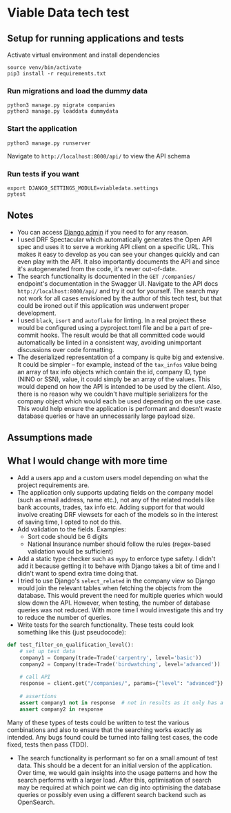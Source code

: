 # Viable Data tech test
## Setup for running applications and tests
Activate virtual environment and install dependencies
```
source venv/bin/activate
pip3 install -r requirements.txt
```

### Run migrations and load the dummy data
```
python3 manage.py migrate companies
python3 manage.py loaddata dummydata
```
### Start the application
```
python3 manage.py runserver
```

Navigate to `http://localhost:8000/api/` to view the API schema

### Run tests if you want
```
export DJANGO_SETTINGS_MODULE=viabledata.settings
pytest
```

## Notes
* You can access [Django admin](http://localhost:8000/admin/) if you need to for any reason.
* I used DRF Spectacular which automatically generates the Open API spec and uses it to serve a working API client on a specific URL. This makes it easy to develop as you can see your changes quickly and can even play with the API. It also importantly documents the API and since it's autogenerated from the code, it's never out-of-date.
* The search functionality is documented in the `GET /companies/` endpoint's documentation in the Swagger UI. Navigate to the API docs `http://localhost:8000/api/` and try it out for yourself. The search may not work for all cases envisioned by the author of this tech test, but that could be ironed out if this application was underwent proper development.
* I used `black`, `isort` and `autoflake` for linting. In a real project these would be configured using a pyproject.toml file and be a part of pre-commit hooks. The result would be that all committed code would automatically be linted in a consistent way, avoiding unimportant discussions over code formatting.
* The deserialized representation of a company is quite big and extensive. It could be simpler – for example, instead of the `tax_infos` value being an array of tax info objects which contain the id, company ID, type (NINO or SSN), value, it could simply be an array of the values. This would depend on how the API is intended to be used by the client. Also, there is no reason why we couldn't have multiple serializers for the company object which would each be used depending on the use case. This would help ensure the application is performant and doesn't waste database queries or have an unnecessarily large payload size. 

## Assumptions made

## What I would change with more time
* Add a users app and a custom users model depending on what the project requirements are.
* The application only supports updating fields on the company model (such as email address, name etc.), not any of the related models like bank accounts, trades, tax info etc. Adding support for that would involve creating DRF viewsets for each of the models so in the interest of saving time, I opted to not do this.
* Add validation to the fields. Examples:
  * Sort code should be 6 digits
  * National Insurance number should follow the rules (regex-based validation would be sufficient)
* Add a static type checker such as `mypy` to enforce type safety. I didn't add it because getting it to behave with Django takes a bit of time and I didn't want to spend extra time doing that. 
* I tried to use Django's `select_related` in the company view so Django would join the relevant tables when fetching the objects from the database. This would prevent the need for multiple queries which would slow down the API. However, when testing, the number of database queries was not reduced. With more time I would investigate this and try to reduce the number of queries.
* Write tests for the search functionality. These tests could look something like this (just pseudocode):
```python
def test_filter_on_qualification_level():
    # set up test data
    company1 = Company(trade=Trade('carpentry', level='basic'))
    company2 = Company(trade=Trade('birdwatching', level='advanced'))
    
    # call API
    response = client.get("/companies/", params={"level": "advanced"})
    
    # assertions
    assert company1 not in response  # not in results as it only has a basic trade
    assert company2 in response
```
Many of these types of tests could be written to test the various combinations and also to ensure that the searching works exactly as intended. Any bugs found could be turned into failing test cases, the code fixed, tests then pass (TDD).
* The search functionality is performant so far on a small amount of test data. This should be a decent for an initial version of the application. Over time, we would gain insights into the usage patterns and how the search performs with a larger load. After this, optimisation of search may be required at which point we can dig into optimising the database queries or possibly even using a different search backend such as OpenSearch.